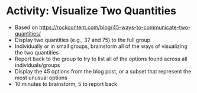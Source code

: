 # Activity: Visualize Two Quantities

* Based on https://rockcontent.com/blog/45-ways-to-communicate-two-quantities/ 
* Display two quantities (e.g., 37 and 75) to the full group
* Individually or in small groups, brainstorm all of the ways of visualizing the two quantities
* Report back to the group to try to list all of the options found across all individuals/groups
* Display the 45 options from the blog post, or a subset that represent the most unusual options
* 10 minutes to brainstorm, 5 to report back
